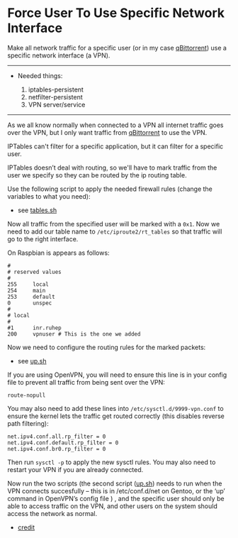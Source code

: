 # Force User To Use Specific Network Interface

Make all network traffic for a specific user (or in my case [qBittorrent](https://www.qbittorrent.org/)) use a specific network interface (a VPN).

_______
 * Needed things:
 
   1. iptables-persistent 
   2. netfilter-persistent
   3. VPN server/service
_______
   
As we all know normally when connected to a VPN all internet traffic goes over the VPN, but I only want traffic from [qBittorrent](https://www.qbittorrent.org/) to use the VPN. 

IPTables can't filter for a specific application, but it can filter for a specific user.

IPTables doesn’t deal with routing, so we'll have to mark traffic from the user we specify so they can be routed by the ip routing table. 

Use the following script to apply the needed firewall rules (change the variables to what you need):

 * see [tables.sh](tables.sh)

Now all traffic from the specified user will be marked with a `0x1`. Now we need to add our table name to `/etc/iproute2/rt_tables` so that traffic will go to the right interface. 

On Raspbian is appears as follows:

```
#
# reserved values
#
255     local
254     main
253     default
0       unspec
#
# local
#
#1      inr.ruhep
200     vpnuser # This is the one we added
```

Now we need to configure the routing rules for the marked packets:

* see [up.sh](up.sh)

If you are using OpenVPN, you will need to ensure this line is in your config file to prevent all traffic from being sent over the VPN:

```
route-nopull
```

You may also need to add these lines into `/etc/sysctl.d/9999-vpn.conf` to ensure the kernel lets the traffic get routed correctly (this disables reverse path filtering):

```
net.ipv4.conf.all.rp_filter = 0
net.ipv4.conf.default.rp_filter = 0
net.ipv4.conf.br0.rp_filter = 0
```

Then run `sysctl -p` to apply the new sysctl rules. You may also need to restart your VPN if you are already connected.

Now run the two scripts (the second script ([up.sh](up.sh)) needs to run when the VPN connects succesfully – this is in /etc/conf.d/net on Gentoo, or the ‘up’ command in OpenVPN’s config file ) , and the specific user should only be able to access traffic on the VPN, and other users on the system should access the network as normal.







 * [credit](https://www.niftiestsoftware.com/2011/08/28/making-all-network-traffic-for-a-linux-user-use-a-specific-network-interface)
